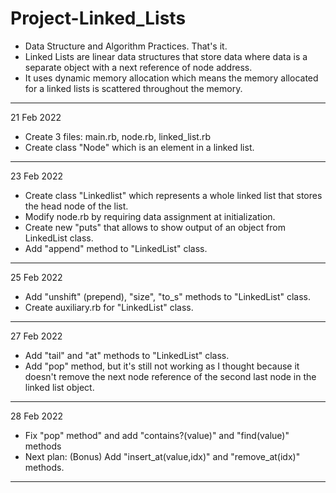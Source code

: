 # Project-Linked_Lists
* Data Structure and Algorithm Practices. That's it.
* Linked Lists are linear data structures that store data where data is a separate object with a next reference of node address.
* It uses dynamic memory allocation which means the memory allocated for a linked lists is scattered throughout the memory.
---
21 Feb 2022
* Create 3 files: main.rb, node.rb, linked_list.rb
* Create class "Node" which is an element in a linked list.
---
23 Feb 2022
* Create class "Linkedlist" which represents a whole linked list that stores the head node of the list.
* Modify node.rb by requiring data assignment at initialization.
* Create new "puts" that allows to show output of an object from LinkedList class.
* Add "append" method to "LinkedList" class.
---
25 Feb 2022
* Add "unshift" (prepend), "size", "to_s" methods to "LinkedList" class.
* Create auxiliary.rb for "LinkedList" class.
---
27 Feb 2022
* Add "tail" and "at" methods to "LinkedList" class.
* Add "pop" method, but it's still not working as I thought because it doesn't remove the next node reference of the second last node in the linked list object.
---
28 Feb 2022
* Fix "pop" method" and add "contains?(value)" and "find(value)" methods
* Next plan: (Bonus) Add "insert_at(value,idx)" and "remove_at(idx)" methods.
---
